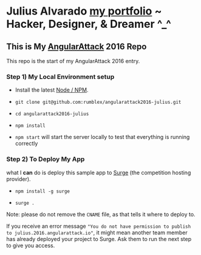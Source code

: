 # Julius Alvarado [my portfolio](https://www.juliusalvarado.info) ~ Hacker, Designer, & Dreamer ^_^

## This is My [AngularAttack](https://www.angularattack.com) 2016 Repo

This repo is the start of my AngularAttack 2016 entry. 

### Step 1) My Local Environment setup

* Install the latest [Node / NPM](https://nodejs.org).

* `git clone git@github.com:rumblex/angularattack2016-julius.git`

* `cd angularattack2016-julius`

* `npm install`

* `npm start` will start the server locally to test that everything is running correctly


### Step 2) To Deploy My App

 what I **can** do is deploy this sample app to [Surge](https://surge.sh) (the competition hosting provider).

* `npm install -g surge`

* `surge .`

Note: please do not remove the `CNAME` file, as that tells it where to deploy to.

If you receive an error message `"You do not have permission to publish to julius.2016.angularattack.io"`, it might mean another team member has already deployed your project to Surge. Ask them to run the next step to give you access.

